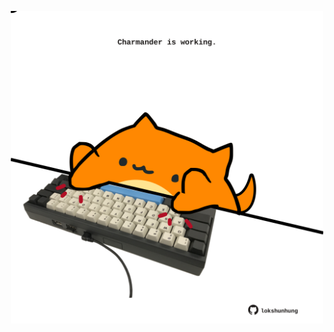 <!-- built at 01/12/2023, 10:00:41 UTC -->
<p align="center">
  <img width="500" height="500" src="./ReadmeImage.svg">
</p>
